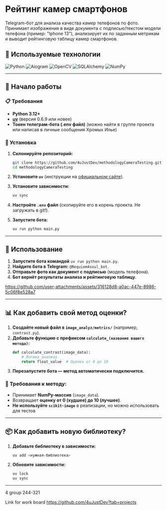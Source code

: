 # Рейтинг камер смартфонов

Telegram-бот для анализа качества камер телефонов по фото. Принимает изображения в виде документа с подписью/текстом модели телефона (пример: "Iphone 13"), анализирует их по заданным метрикам и выводит рейтинговую таблицу камер смартфонов.

## 🚀 Используемые технологии

![Python](https://img.shields.io/badge/Python-3776AB?style=for-the-badge&logo=python&logoColor=white)
![Aiogram](https://img.shields.io/badge/Aiogram-00ADEF?style=for-the-badge&logo=telegram&logoColor=white)
![OpenCV](https://img.shields.io/badge/OpenCV-5C3EE8?style=for-the-badge&logo=opencv&logoColor=white)
![SQLAlchemy](https://img.shields.io/badge/SQLAlchemy-FF4F4F?style=for-the-badge&logo=sqlite&logoColor=white)
![NumPy](https://img.shields.io/badge/NumPy-013243?style=for-the-badge&logo=numpy&logoColor=white)

---

## 📌 Начало работы

### 📋 Требования

- **Python 3.12+**
- [**uv**](https://docs.astral.sh/uv/#installation) (версия 0.6.9 или новее)
- **Токен телеграм-бота (.env файл)** (можно найти в группе проекта или написав в личные сообщения Хромых Илье)

### 🔧 Установка

1. **Склонируйте репозиторий:**
   ```sh
   git clone https://github.com/4uJustDev/methodologyCameraTesting.git
   cd methodologyCameraTesting
   ```

2. **Установите `uv`** (инструкции на [официальном сайте](https://docs.astral.sh/uv/#installation)).

3. **Установите зависимости:**
   ```sh
   uv sync
   ```

4. **Настройте `.env` файл** (скопируйте его в корень проекта. Не загружать в git!).

5. **Запустите бота:**
   ```sh
   uv run python main.py
   ```

---

## 📌 Использование

1. **Запустите бота командой** `uv run python main.py`.
2. **Найдите бота в Telegram:** `@Requiem4soul_bot`.
3. **Отправьте фото как документ с подписью** (модель телефона).
4. **Бот вернёт результаты анализа и рейтинговую таблицу.**

   


https://github.com/user-attachments/assets/316128d8-a0ac-447e-8986-5c06f8e528a7


---

## 📊 Как добавить свой метод оценки?

1. **Создайте новый файл в `image_analyz/metrics/`** (например, `contrast.py`).
2. **Добавьте функцию с префиксом `calculate_(название вашего метода)`:**
   ```python
   def calculate_contrast(image_data):
       # Логика анализа
       return float_value  # Оценка от 0 до 10
   ```
3. **Перезапустите бота — метод автоматически подключится.**

### 🔹 Требования к методу:
- Принимает **NumPy-массив** (`image_data`).
- Возвращает **оценку от 0 (худшее) до 10 (лучшее)**.
- **Не используйте `scikit-image`** в реализации, но можно использовать для тестов

---

## 📦 Как добавить новую библиотеку?

1. **Добавьте библиотеку в зависимости:**
   ```sh
   uv add <нужная-библиотека>
   ```
2. **Обновите зависимости:**
   ```sh
   uv lock
   uv sync
   ```

---

4 group 244-321

Link for work board
https://github.com/4uJustDev?tab=projects
